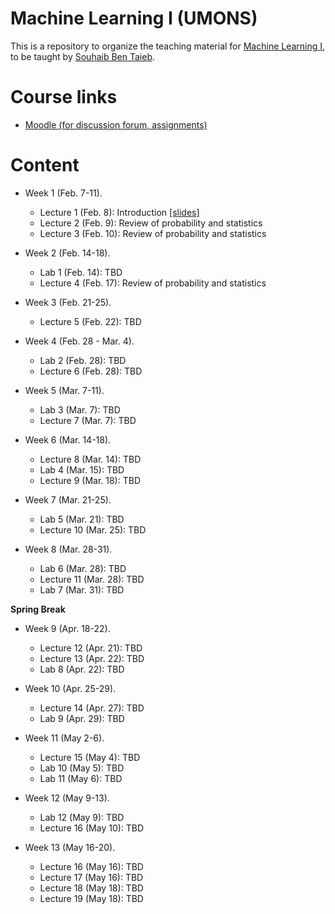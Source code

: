 # Machine Learning I (UMONS)

This is a repository to organize the teaching material for [Machine Learning I](https://applications.umons.ac.be/web/en/pde/2021-2022/aa/S-INFO-256.htm), to be taught by [Souhaib Ben Taieb](http://www.souhaib-bentaieb.com).

# Course links

- [Moodle (for discussion forum, assignments)](https://moodle.umons.ac.be/course/view.php?id=2785)


# Content

- Week 1 (Feb. 7-11). 
  - Lecture 1 (Feb. 8): Introduction [[slides]](./slides/1-ml-introduction.pdf)
  - Lecture 2 (Feb. 9): Review of probability and statistics
  - Lecture 3 (Feb. 10): Review of probability and statistics

- Week 2 (Feb. 14-18). 
  - Lab 1 (Feb. 14): TBD
  - Lecture 4 (Feb. 17): Review of probability and statistics
  
- Week 3 (Feb. 21-25). 
   - Lecture 5 (Feb. 22): TBD

- Week 4 (Feb. 28 - Mar. 4). 
  - Lab 2 (Feb. 28): TBD
  - Lecture 6 (Feb. 28): TBD

- Week 5 (Mar. 7-11). 
  - Lab 3 (Mar. 7): TBD
  - Lecture 7 (Mar. 7): TBD

- Week 6 (Mar. 14-18). 
  - Lecture 8 (Mar. 14): TBD
  - Lab 4 (Mar. 15): TBD
  - Lecture 9 (Mar. 18): TBD

- Week 7 (Mar. 21-25). 
  - Lab 5 (Mar. 21): TBD
  - Lecture 10 (Mar. 25): TBD

- Week 8 (Mar. 28-31). 
  - Lab 6 (Mar. 28): TBD
  - Lecture 11 (Mar. 28): TBD
  - Lab 7 (Mar. 31): TBD


**Spring Break**


- Week 9 (Apr. 18-22). 
  - Lecture 12 (Apr. 21): TBD
  - Lecture 13 (Apr. 22): TBD
  - Lab 8 (Apr. 22): TBD
 
- Week 10 (Apr. 25-29). 
  - Lecture 14 (Apr. 27): TBD
  - Lab 9 (Apr. 29): TBD

- Week 11 (May 2-6). 
  - Lecture 15 (May 4): TBD
  - Lab 10 (May 5): TBD
  - Lab 11 (May 6): TBD

- Week 12 (May 9-13). 
  - Lab 12 (May 9): TBD
  - Lecture 16 (May 10): TBD

- Week 13 (May 16-20). 
  - Lecture 16 (May 16): TBD
  - Lecture 17 (May 16): TBD
  - Lecture 18 (May 18): TBD
  - Lecture 19 (May 18): TBD

